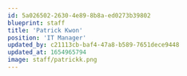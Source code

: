 ```yaml
---
id: 5a026502-2630-4e89-8b8a-ed0273b39802
blueprint: staff
title: 'Patrick Kwon'
position: 'IT Manager'
updated_by: c21113cb-baf4-47a8-b589-7651dece9448
updated_at: 1654965794
image: staff/patrickk.png
---
```

